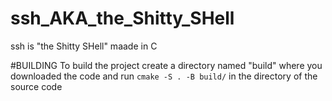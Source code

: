 # ssh_AKA_the_Shitty_SHell
ssh is "the Shitty SHell" maade in C

#BUILDING
To build the project create a directory named "build" where you downloaded the code and run `cmake -S . -B build/` in the directory of the source code 
